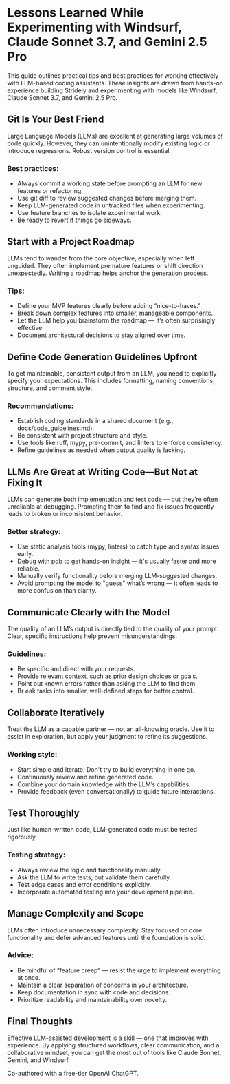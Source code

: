 # Lessons Learned While Experimenting with Windsurf, Claude Sonnet 3.7, and Gemini 2.5 Pro
This guide outlines practical tips and best practices for working effectively with LLM-based coding assistants. These insights are drawn from hands-on experience building Stridely and experimenting with models like Windsurf, Claude Sonnet 3.7, and Gemini 2.5 Pro.

## Git Is Your Best Friend
Large Language Models (LLMs) are excellent at generating large volumes of code quickly. However, they can unintentionally modify existing logic or introduce regressions. Robust version control is essential.

### Best practices:

- Always commit a working state before prompting an LLM for new features or refactoring.
- Use git diff to review suggested changes before merging them.
- Keep LLM-generated code in untracked files when experimenting.
- Use feature branches to isolate experimental work.
- Be ready to revert if things go sideways.

## Start with a Project Roadmap
LLMs tend to wander from the core objective, especially when left unguided. They often implement premature features or shift direction unexpectedly. Writing a roadmap helps anchor the generation process.

### Tips:

- Define your MVP features clearly before adding “nice-to-haves.”
- Break down complex features into smaller, manageable components.
- Let the LLM help you brainstorm the roadmap — it’s often surprisingly effective.
- Document architectural decisions to stay aligned over time.

## Define Code Generation Guidelines Upfront
To get maintainable, consistent output from an LLM, you need to explicitly specify your expectations. This includes formatting, naming conventions, structure, and comment style.
### Recommendations:

- Establish coding standards in a shared document (e.g., docs/code_guidelines.md).
- Be consistent with project structure and style.
- Use tools like ruff, mypy, pre-commit, and linters to enforce consistency.
- Refine guidelines as needed when output quality is lacking.

## LLMs Are Great at Writing Code—But Not at Fixing It
LLMs can generate both implementation and test code — but they’re often unreliable at debugging. Prompting them to find and fix issues frequently leads to broken or inconsistent behavior.
### Better strategy:

- Use static analysis tools (mypy, linters) to catch type and syntax issues early.
- Debug with pdb to get hands-on insight — it's usually faster and more reliable.
- Manually verify functionality before merging LLM-suggested changes.
- Avoid prompting the model to "guess" what’s wrong — it often leads to more confusion than clarity.

## Communicate Clearly with the Model
The quality of an LLM’s output is directly tied to the quality of your prompt. Clear, specific instructions help prevent misunderstandings.
### Guidelines:

- Be specific and direct with your requests.
- Provide relevant context, such as prior design choices or goals.
- Point out known errors rather than asking the LLM to find them.
- Br    eak tasks into smaller, well-defined steps for better control.

## Collaborate Iteratively
Treat the LLM as a capable partner — not an all-knowing oracle. Use it to assist in exploration, but apply your judgment to refine its suggestions.
### Working style:

- Start simple and iterate. Don't try to build everything in one go.
- Continuously review and refine generated code.
- Combine your domain knowledge with the LLM’s capabilities.
- Provide feedback (even conversationally) to guide future interactions.

## Test Thoroughly
Just like human-written code, LLM-generated code must be tested rigorously.
### Testing strategy:

- Always review the logic and functionality manually.
- Ask the LLM to write tests, but validate them carefully.
- Test edge cases and error conditions explicitly.
- Incorporate automated testing into your development pipeline.

## Manage Complexity and Scope
LLMs often introduce unnecessary complexity. Stay focused on core functionality and defer advanced features until the foundation is solid.
### Advice:

- Be mindful of “feature creep” — resist the urge to implement everything at once.
- Maintain a clear separation of concerns in your architecture.
- Keep documentation in sync with code and decisions.
- Prioritize readability and maintainability over novelty.

## Final Thoughts
Effective LLM-assisted development is a skill — one that improves with experience. By applying structured workflows, clear communication, and a collaborative mindset, you can get the most out of tools like Claude Sonnet, Gemini, and Windsurf.

Co-authored with a free-tier OpenAI ChatGPT.

